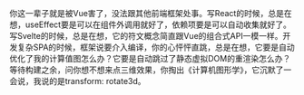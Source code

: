 你这一辈子就是被Vue害了，没法跟其他前端框架处事。写React的时候，总是在想，useEffect要是可以在组件外调用就好了，依赖项要是可以自动收集就好了。写Svelte的时候，总是在想，它的符文概念简直跟Vue的组合式API一模一样。开发复杂SPA的时候，框架说要介入编译，你的心怦怦直跳，总是在想，它要是自动优化了我的计算值图怎么办？它要是自动跳过了静态虚拟DOM的重渲染怎么办？等待构建之余，问你想不想来点三维效果，你掏出《计算机图形学》，它沉默了一会说，我说的是transform: rotate3d。
